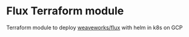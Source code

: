 # Flux Terraform module

Terraform module to deploy [weaveworks/flux] with helm in k8s on GCP




[weaveworks/flux]: https://github.com/weaveworks/flux